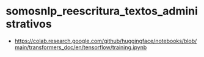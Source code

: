 # somosnlp_reescritura_textos_administrativos

* https://colab.research.google.com/github/huggingface/notebooks/blob/main/transformers_doc/en/tensorflow/training.ipynb
